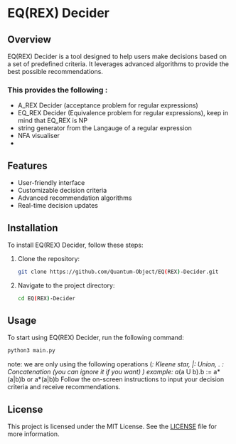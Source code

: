 # EQ(REX) Decider

## Overview
EQ(REX) Decider is a tool designed to help users make decisions based on a set of predefined criteria. It leverages advanced algorithms to provide the best possible recommendations.

### This provides the following :
- A_REX Decider (acceptance problem for regular expressions)
- EQ_REX Decider (Equivalence problem for regular expressions), keep in mind that EQ_REX is NP
- string generator from the Langauge of a regular expression
- NFA visualiser
- 
 

## Features
- User-friendly interface
- Customizable decision criteria
- Advanced recommendation algorithms
- Real-time decision updates

## Installation
To install EQ(REX) Decider, follow these steps:

1. Clone the repository:
    ```bash
    git clone https://github.com/Quantum-Object/EQ(REX)-Decider.git
    ```
2. Navigate to the project directory:
    ```bash
    cd EQ(REX)-Decider
    ```


## Usage
To start using EQ(REX) Decider, run the following command:
```bash
python3 main.py
```
note: we are only using the following operations (*: Kleene star, |: Union, . : Concatenation (you can ignore it if you want) )
example: a*(a U b).b := a*(a|b)b or a*(a|b)b
Follow the on-screen instructions to input your decision criteria and receive recommendations.



## License
This project is licensed under the MIT License. See the [LICENSE](LICENSE) file for more information.


